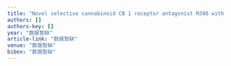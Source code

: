 ```yaml
---
title: "Novel selective cannabinoid CB 1 receptor antagonist MJ08 with potent in vivo bioactivity and inverse agonistic effects"
authors: []
authors-key: []
year: "数据暂缺"
article-link: "数据暂缺"
venue: "数据暂缺"
bibex: "数据暂缺"
---
```

